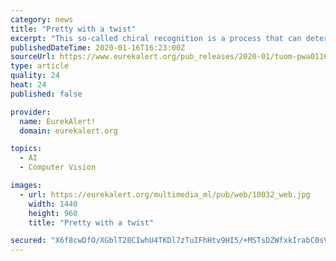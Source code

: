 ```yaml
---
category: news
title: "Pretty with a twist"
excerpt: "This so-called chiral recognition is a process that can determine whether a molecule acts as medicine or poison. The inner walls of the obtained nanostructure cages offer sites that can direct guest molecules. The researchers observed such a process in some of the larger pores, where three of the same molecules assembled as a chiral object."
publishedDateTime: 2020-01-16T16:23:00Z
sourceUrl: https://www.eurekalert.org/pub_releases/2020-01/tuom-pwa011620.php
type: article
quality: 24
heat: 24
published: false

provider:
  name: EurekAlert!
  domain: eurekalert.org

topics:
  - AI
  - Computer Vision

images:
  - url: https://eurekalert.org/multimedia_ml/pub/web/10032_web.jpg
    width: 1440
    height: 960
    title: "Pretty with a twist"

secured: "X6f8cwDfO/XGblT28CIwhU4TKDl7zTuIFhHtv9HI5/+MSTsDZWfxkIrabC0sVaQ+PP2hbfXzaYgpAZtgtRhigC+a2PujAuet4xzcpX4EsZcECIJTTE00R0SsIEF1yZbg6RGruqcloqPxzI3qWrQpPHay7UmUFCCZZ7TdCYX/SmxO3wNS/8+z0zbXcRbkcPlg1z5hkq+3iZhKX7uzQjB1v1xsgcYsXZx0i+nCmbl0OhkkIHUKvPmovlbRwUWBbSB99IFKJt3wyiIgpEnpV6pYrtH1aD0ORZ2Dgzd7CKX2Ty4=;5RAyEsg9KjAmqq2qsiLsfQ=="
---
```



